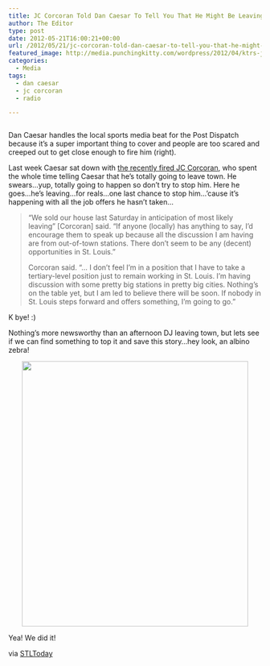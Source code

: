 ```yaml
---
title: JC Corcoran Told Dan Caesar To Tell You That He Might Be Leaving St. Louis
author: The Editor
type: post
date: 2012-05-21T16:00:21+00:00
url: /2012/05/21/jc-corcoran-told-dan-caesar-to-tell-you-that-he-might-be-leaving-st-louis/
featured_image: http://media.punchingkitty.com/wordpress/2012/04/ktrs-jc-corcoran-fired.jpg
categories:
  - Media
tags:
  - dan caesar
  - jc corcoran
  - radio

---
```

<img class="alignright  wp-image-13682" title="359263442572" src="http://media.punchingkitty.com/wordpress/2012/05/359263442572.png?filter=resize&w=200" alt="" />

Dan Caesar handles the local sports media beat for the Post Dispatch because it&#8217;s a super important thing to cover and people are too scared and creeped out to get close enough to fire him (right).

Last week Caesar sat down with <a href="http://punchingkitty.com/2012/04/27/jc-corcoran-fired-trish-gazall-quits-ktrs/" target="_blank">the recently fired JC Corcoran</a>, who spent the whole time telling Caesar that he&#8217;s totally going to leave town. He swears&#8230;yup, totally going to happen so don&#8217;t try to stop him. Here he goes&#8230;he&#8217;s leaving&#8230;for reals&#8230;one last chance to stop him&#8230;&#8217;cause it&#8217;s happening with all the job offers he hasn&#8217;t taken&#8230;

> &#8220;We sold our house last Saturday in anticipation of most likely leaving&#8221; [Corcoran] said. &#8220;If anyone (locally) has anything to say, I&#8217;d encourage them to speak up because all the discussion I am having are from out-of-town stations. There don&#8217;t seem to be any (decent) opportunities in St. Louis.&#8221;
> 
> Corcoran said. &#8220;&#8230; I don&#8217;t feel I&#8217;m in a position that I have to take a tertiary-level position just to remain working in St. Louis. I&#8217;m having discussion with some pretty big stations in pretty big cities. Nothing&#8217;s on the table yet, but I am led to believe there will be soon. If nobody in St. Louis steps forward and offers something, I&#8217;m going to go.&#8221;

K bye! :)

Nothing&#8217;s more newsworthy than an afternoon DJ leaving town, but lets see if we can find something to top it and save this story&#8230;hey look, an albino zebra!

<p style="text-align: center;">
  <a href="http://media.punchingkitty.com/wordpress/2012/05/albino_zebra.jpeg"><img class="size-full wp-image-13686 aligncenter" title="albino_zebra" src="http://media.punchingkitty.com/wordpress/2012/05/albino_zebra.jpeg" alt="" width="450" height="527" /></a>
</p>

Yea! We did it!

via <a href="http://www.stltoday.com/sports/columns/dan-caesar/corcoran-wraps-it-up-with-sports-show-may-leave-town/article_6143c185-870e-567d-a2b6-75d76ce1f462.html" target="_blank">STLToday</a>